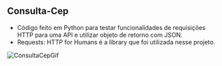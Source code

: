 ## Consulta-Cep
- Código feito em Python para testar funcionalidades de requisições HTTP para uma API e utilizar objeto de retorno com JSON.
- Requests: HTTP for Humans é a library que foi utilizada nesse projeto.

<div style="display: inline_block">
  <img align="center" alt="ConsultaCepGif" src="https://media.discordapp.net/attachments/1006720932477403200/1009680119658463383/Consulta_Cep.gif" >
</div>
